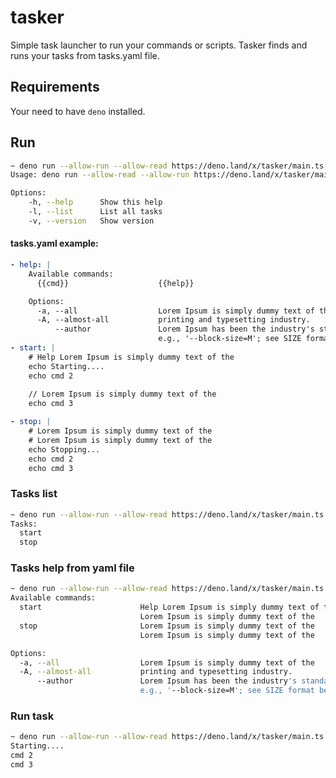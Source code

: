 # tasker

Simple task launcher to run your commands or scripts.
Tasker finds and runs your tasks from tasks.yaml file.

## Requirements
Your need to have `deno` installed.

## Run

```bash
~ deno run --allow-run --allow-read https://deno.land/x/tasker/main.ts --help
Usage: deno run --allow-read --allow-run https://deno.land/x/tasker/main.ts [options] [task]

Options:
    -h, --help      Show this help
    -l, --list      List all tasks
    -v, --version   Show version
```

#### tasks.yaml example:

```yaml
- help: |
    Available commands:
      {{cmd}}                    {{help}}

    Options:
      -a, --all                  Lorem Ipsum is simply dummy text of the 
      -A, --almost-all           printing and typesetting industry.
          --author               Lorem Ipsum has been the industry's standard dummy
                                 e.g., '--block-size=M'; see SIZE format below
- start: |
    # Help Lorem Ipsum is simply dummy text of the
    echo Starting....
    echo cmd 2
    
    // Lorem Ipsum is simply dummy text of the
    echo cmd 3

- stop: |
    # Lorem Ipsum is simply dummy text of the
    # Lorem Ipsum is simply dummy text of the
    echo Stopping...
    echo cmd 2
    echo cmd 3
```

### Tasks list

```bash
~ deno run --allow-run --allow-read https://deno.land/x/tasker/main.ts --list
Tasks:
  start
  stop
```

### Tasks help from yaml file

```bash
~ deno run --allow-run --allow-read https://deno.land/x/tasker/main.ts help
Available commands:
  start                      Help Lorem Ipsum is simply dummy text of the
                             Lorem Ipsum is simply dummy text of the
  stop                       Lorem Ipsum is simply dummy text of the
                             Lorem Ipsum is simply dummy text of the

Options:
  -a, --all                  Lorem Ipsum is simply dummy text of the 
  -A, --almost-all           printing and typesetting industry.
      --author               Lorem Ipsum has been the industry's standard dummy
                             e.g., '--block-size=M'; see SIZE format below
```

### Run task

```bash
~ deno run --allow-run --allow-read https://deno.land/x/tasker/main.ts start
Starting....
cmd 2
cmd 3
```
